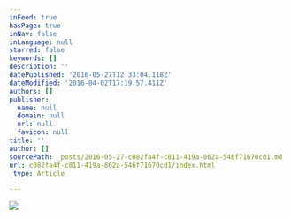 ```yaml
---
inFeed: true
hasPage: true
inNav: false
inLanguage: null
starred: false
keywords: []
description: ''
datePublished: '2016-05-27T12:33:04.118Z'
dateModified: '2016-04-02T17:19:57.411Z'
authors: []
publisher:
  name: null
  domain: null
  url: null
  favicon: null
title: ''
author: []
sourcePath: _posts/2016-05-27-c082fa4f-c811-419a-862a-546f71670cd1.md
url: c082fa4f-c811-419a-862a-546f71670cd1/index.html
_type: Article

---
```

![](https://the-grid-user-content.s3-us-west-2.amazonaws.com/20be5fd6-ecf8-4c27-8e3e-58ee3047bc99.jpg)